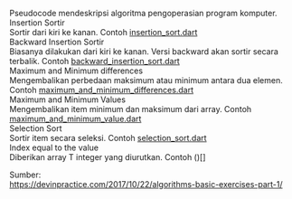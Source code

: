 Pseudocode mendeskripsi algoritma pengoperasian program komputer.\
Insertion Sortir\
Sortir dari kiri ke kanan. Contoh [insertion_sort.dart](https://github.com/Fourthten/praxis-academy/blob/master/novice/01-02/kasus/insertion_sort.dart)\
Backward Insertion Sortir\
Biasanya dilakukan dari kiri ke kanan. Versi backward akan sortir secara terbalik. 
Contoh [backward_insertion_sort.dart](https://github.com/Fourthten/praxis-academy/blob/master/novice/01-02/kasus/backward_insertion_sort.dart)\
Maximum and Minimum differences\
Mengembalikan perbedaan maksimum atau minimum antara dua elemen. 
Contoh [maximum_and_minimum_differences.dart](https://github.com/Fourthten/praxis-academy/blob/master/novice/01-02/kasus/maximum_and_minimum_differences.dart)\
Maximum and Minimum Values\
Mengembalikan item minimum dan maksimum dari array. 
Contoh [maximum_and_minimum_value.dart](https://github.com/Fourthten/praxis-academy/blob/master/novice/01-02/kasus/maximum_and_minimum_value.dart)\
Selection Sort\
Sortir item secara seleksi. Contoh [selection_sort.dart](https://github.com/Fourthten/praxis-academy/blob/master/novice/01-02/kasus/selection_sort.dart)\
Index equal to the value\
Diberikan array T integer yang diurutkan. 
Contoh ()[]

Sumber:\
https://devinpractice.com/2017/10/22/algorithms-basic-exercises-part-1/
